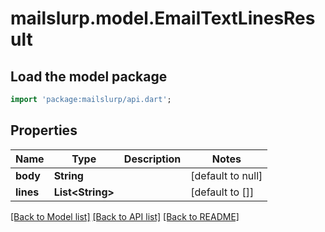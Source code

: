 # mailslurp.model.EmailTextLinesResult

## Load the model package
```dart
import 'package:mailslurp/api.dart';
```

## Properties
Name | Type | Description | Notes
------------ | ------------- | ------------- | -------------
**body** | **String** |  | [default to null]
**lines** | **List&lt;String&gt;** |  | [default to []]

[[Back to Model list]](../README#documentation-for-models) [[Back to API list]](../README#documentation-for-api-endpoints) [[Back to README]](../README)



